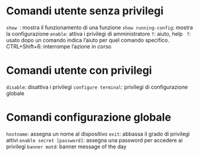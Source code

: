 # Comandi utente senza privilegi

`show `: mostra il funzionamento di una funzione
`show running-config`: mostra la configurazione
`enable`: attiva i privilegi di amministratore
`?`: aiuto, help
` ?`: usato dopo un comando indica l’aiuto per quel comando specifico.
CTRL+Shift+6: interrompe l’azione in corso

# Comandi utente con privilegi

`disable`: disattiva i privilegi
`configure terminal`: privilegi di configurazione globale

# Comandi configurazione globale

`hostname`: assegna un nome al dispositivo
`exit`: abbassa il grado di privilegi attivi
`enable secret [password]`: assegna una password per accedere ai privilegi
`banner motd`: banner message of the day

